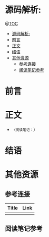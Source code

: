 # 源码解析: 

@[TOC](文章目录)

<!-- TOC -->

- [源码解析:](#源码解析)
- [前言](#前言)
- [正文](#正文)
- [结语](#结语)
- [其他资源](#其他资源)
  - [参考连接](#参考连接)
  - [阅读笔记参考](#阅读笔记参考)

<!-- /TOC -->

# 前言

# 正文

- ``（阅读笔记：``）

# 结语

# 其他资源

## 参考连接

| Title | Link |
| ----- | ---- |
|       | []() |

## 阅读笔记参考

[]()
